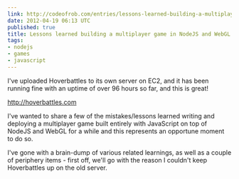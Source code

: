 ```yaml
---
link: http://codeofrob.com/entries/lessons-learned-building-a-multiplayer-game-in-nodejs-and-webgl.html
date: 2012-04-19 06:13 UTC
published: true
title: Lessons learned building a multiplayer game in NodeJS and WebGL
tags:
- nodejs
- games
- javascript
---
```


I've uploaded Hoverbattles to its own server on EC2, and it has been running fine with an uptime of over 96 hours so far, and this is great!

http://hoverbattles.com

I've wanted to share a few of the mistakes/lessons learned writing and deploying a multiplayer game built entirely with JavaScript on top of NodeJS and WebGL for a while and this represents an opportune moment to do so.

I've gone with a brain-dump of various related learnings, as well as a couple of periphery items - first off, we'll go with the reason I couldn't keep Hoverbattles up on the old server.
